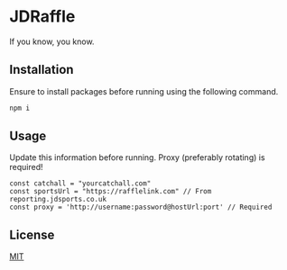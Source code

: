 # JDRaffle

If you know, you know.

## Installation

Ensure to install packages before running using the following command.

```bash
npm i
```

## Usage

Update this information before running. Proxy (preferably rotating) is required!

```node
const catchall = "yourcatchall.com"
const sportsUrl = "https://rafflelink.com" // From reporting.jdsports.co.uk
const proxy = 'http://username:password@hostUrl:port' // Required
```

## License
[MIT](https://choosealicense.com/licenses/mit/)
